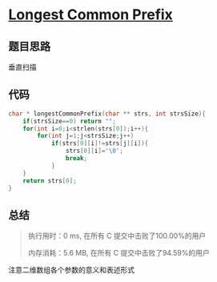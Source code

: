 # [Longest Common Prefix](https://leetcode-cn.com/problems/longest-common-prefix/)

## 题目思路

垂直扫描

## 代码

```C
char * longestCommonPrefix(char ** strs, int strsSize){
    if(strsSize==0) return "";
    for(int i=0;i<strlen(strs[0]);i++){
        for(int j=1;j<strsSize;j++)
            if(strs[0][i]!=strs[j][i]){
                strs[0][i]='\0';
                break;
            }
    }
    return strs[0];
}
```

## 总结

> 执行用时：0 ms, 在所有 C 提交中击败了100.00%的用户
>
> 内存消耗：5.6 MB, 在所有 C 提交中击败了94.59%的用户

注意二维数组各个参数的意义和表述形式